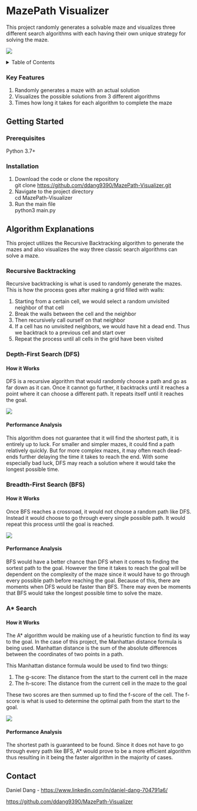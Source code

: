 # MazePath Visualizer

This project randomly generates a solvable maze and visualizes three different search algorithms with each having their own unique strategy for solving the maze.

![](Resources/astar_maze.gif)

<details>
    <summary>Table of Contents</summary>
    <ol>
            <li><a href="#key-features">Key Features</a></li>
            <li><a href="#getting-started">Getting Started</a></li>
            <ul>
                <li><a href="#prerequisites">Prerequisites</a></li>
                <li><a href="#installation">Installation</a></li>
            </ul>
            <li><a href="#algorithm-explanations">Algorithm Explanations</a></li>
            <ul>
                <li><a href="#recursive-backtracking">Recursive Backtracking</a></li>
                <li><a href="#depth-first-search-dfs">Depth-First Search (DFS)</a></li>
                <li><a href="#breadth-first-search-bfs">Breadth-First Search (BFS)</a></li>
                <li><a href="#a-search">A* Search</a></li>
            </ul>
            <li><a href="#contact">Contact</a></li>
    </ol>
</details>

### Key Features
1. Randomly generates a maze with an actual solution
2. Visualizes the possible solutions from 3 different algorithms
3. Times how long it takes for each algorithm to complete the maze


## Getting Started
### Prerequisites
Python 3.7+

### Installation
1. Download the code or clone the repository  
git clone https://github.com/ddang9390/MazePath-Visualizer.git
2. Navigate to the project directory  
cd MazePath-Visualizer
3. Run the main file  
python3 main.py

## Algorithm Explanations
This project utilizes the Recursive Backtracking algorithm to generate the mazes and also visualizes the way three classic search algorithms can solve a maze.

### Recursive Backtracking
Recursive backtracking is what is used to randomly generate the mazes. This is how the process goes after making a grid filled with walls:
1. Starting from a certain cell, we would select a random unvisited neighbor of that cell  
2. Break the walls between the cell and the neighbor 
3. Then recursively call ourself on that neighbor
4. If a cell has no unvisited neighbors, we would have hit a dead end. Thus we backtrack to a previous cell and start over
5. Repeat the process until all cells in the grid have been visited 

### Depth-First Search (DFS)
#### How it Works
DFS is a recursive algorithm that would randomly choose a path and go as far down as it can. Once it cannot go further, it backtracks until it reaches a point where it can choose a different path. It repeats itself until it reaches the goal.  

![](Resources/dfs_maze.gif)

#### Performance Analysis
This algorithm does not guarantee that it will find the shortest path, it is entirely up to luck. For smaller and simpler mazes, it could find a path relatively quickly. But for more complex mazes, it may often reach dead-ends further delaying the time it takes to reach the end. With some especially bad luck, DFS may reach a solution where it would take the longest possible time.

### Breadth-First Search (BFS)
#### How it Works
Once BFS reaches a crossroad, it would not choose a random path like DFS. Instead it would choose to go through every single possible path. It would repeat this process until the goal is reached.

![](Resources/bfs_maze.gif)
#### Performance Analysis
BFS would have a better chance than DFS when it comes to finding the sortest path to the goal. However the time it takes to reach the goal will be dependent on the complexity of the maze since it would have to go through every possible path before reaching the goal. Because of this, there are moments when DFS would be faster than BFS. There may even be moments that BFS would take the longest possible time to solve the maze.

### A* Search
#### How it Works
The A* algorithm would be making use of a heuristic function to find its way to the goal. In the case of this project, the Manhattan distance formula is being used. Manhattan distance is the sum of the absolute differences between the coordinates of two points in a path. 

This Manhattan distance formula would be used to find two things:
1. The g-score: The distance from the start to the current cell in the maze
2. The h-score: The distance from the current cell in the maze to the goal

These two scores are then summed up to find the f-score of the cell. The f-score is what is used to determine the optimal path from the start to the goal. 

![](Resources/astar_maze.gif)

#### Performance Analysis
The shortest path is guaranteed to be found. Since it does not have to go through every path like BFS, A* would prove to be a more efficient algorithm thus resulting in it being the faster algorithm in the majority of cases.

## Contact
Daniel Dang - https://www.linkedin.com/in/daniel-dang-704791a6/

https://github.com/ddang9390/MazePath-Visualizer